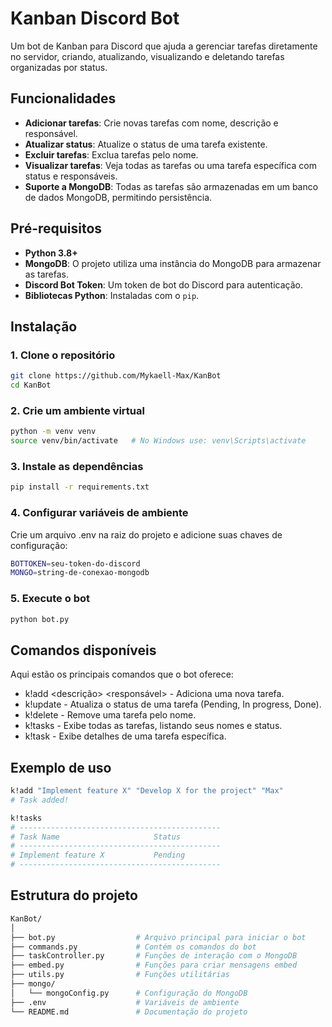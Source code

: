 # Kanban Discord Bot

Um bot de Kanban para Discord que ajuda a gerenciar tarefas diretamente no servidor, criando, atualizando, visualizando e deletando tarefas organizadas por status.

## Funcionalidades

- **Adicionar tarefas**: Crie novas tarefas com nome, descrição e responsável.
- **Atualizar status**: Atualize o status de uma tarefa existente.
- **Excluir tarefas**: Exclua tarefas pelo nome.
- **Visualizar tarefas**: Veja todas as tarefas ou uma tarefa específica com status e responsáveis.
- **Suporte a MongoDB**: Todas as tarefas são armazenadas em um banco de dados MongoDB, permitindo persistência.

## Pré-requisitos

- **Python 3.8+**
- **MongoDB**: O projeto utiliza uma instância do MongoDB para armazenar as tarefas.
- **Discord Bot Token**: Um token de bot do Discord para autenticação.
- **Bibliotecas Python**: Instaladas com o `pip`.

## Instalação

### 1. Clone o repositório
```bash
git clone https://github.com/Mykaell-Max/KanBot
cd KanBot
```

### 2. Crie um ambiente virtual
```bash
python -m venv venv
source venv/bin/activate   # No Windows use: venv\Scripts\activate
```

### 3. Instale as dependências
```bash
pip install -r requirements.txt
```

### 4. Configurar variáveis de ambiente
Crie um arquivo .env na raiz do projeto e adicione suas chaves de configuração:
```bash
BOTTOKEN=seu-token-do-discord
MONGO=string-de-conexao-mongodb
```
### 5. Execute o bot
```bash
python bot.py
```

## Comandos disponíveis

Aqui estão os principais comandos que o bot oferece:

- k!add <nome> <descrição> <responsável> - Adiciona uma nova tarefa.
- k!update <nome> <status> - Atualiza o status de uma tarefa (Pending, In progress, Done).
- k!delete <nome> - Remove uma tarefa pelo nome.
- k!tasks - Exibe todas as tarefas, listando seus nomes e status.
- k!task <nome> - Exibe detalhes de uma tarefa específica.

## Exemplo de uso

```bash
k!add "Implement feature X" "Develop X for the project" "Max"
# Task added!

k!tasks
# ---------------------------------------------
# Task Name                     Status
# ---------------------------------------------
# Implement feature X           Pending
# ---------------------------------------------
```

## Estrutura do projeto

```bash
KanBot/
│
├── bot.py                  # Arquivo principal para iniciar o bot
├── commands.py             # Contém os comandos do bot
├── taskController.py       # Funções de interação com o MongoDB
├── embed.py                # Funções para criar mensagens embed
├── utils.py                # Funções utilitárias
├── mongo/
│   └── mongoConfig.py      # Configuração do MongoDB
├── .env                    # Variáveis de ambiente
└── README.md               # Documentação do projeto
```